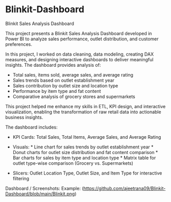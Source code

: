 # Blinkit-Dashboard
Blinkit Sales Analysis Dashboard

This project presents a Blinkit Sales Analysis Dashboard developed in Power BI to analyze sales performance, outlet distribution, and customer preferences.

In this project, I worked on data cleaning, data modeling, creating DAX measures, and designing interactive dashboards to deliver meaningful insights. The dashboard provides analysis of:

* Total sales, items sold, average sales, and average rating
* Sales trends based on outlet establishment year
* Sales contribution by outlet size and location type
* Performance by item type and fat content
* Comparative analysis of grocery stores and supermarkets

This project helped me enhance my skills in ETL, KPI design, and interactive visualization, enabling the transformation of raw retail data into actionable business insights.

The dashboard includes:

* KPI Cards: Total Sales, Total Items, Average Sales, and Average Rating

* Visuals:
      * Line chart for sales trends by outlet establishment year
      * Donut charts for outlet size distribution and fat content comparison
      * Bar charts for sales by item type and location type
      * Matrix table for outlet type-wise comparison (Grocery vs. Supermarkets)

* Slicers: Outlet Location Type, Outlet Size, and Item Type for interactive filtering

Dashboard / Screenshots:
Example: (https://github.com/ajeetrana09/Blinkit-Dashboard/blob/main/Blinkit.png)
